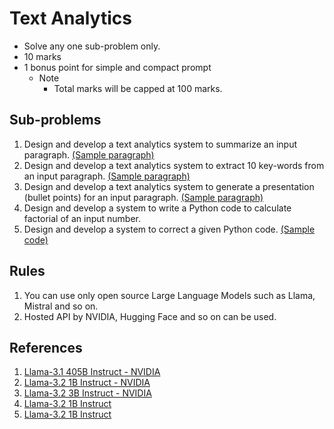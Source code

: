 # Text Analytics
- Solve any one sub-problem only.
- 10 marks
- 1 bonus point for simple and compact prompt
  - Note
    - Total marks will be capped at 100 marks.

## Sub-problems 
1. Design and develop a text analytics system to summarize an input paragraph. [(Sample paragraph)](Sample.md)
2. Design and develop a text analytics system to extract 10 key-words from an input paragraph. [(Sample paragraph)](Sample.md)
3. Design and develop a text analytics system to generate a presentation (bullet points) for an input paragraph. [(Sample paragraph)](Sample.md)
4. Design and develop a system to write a Python code to calculate factorial of an input number.
5. Design and develop a system to correct a given Python code. [(Sample code)](Sample.py)

## Rules
1. You can use only open source Large Language Models such as Llama, Mistral and so on.
2. Hosted API by NVIDIA, Hugging Face and so on can be used.
   
## References
1. [Llama-3.1 405B Instruct - NVIDIA](https://build.nvidia.com/meta/llama-3_1-405b-instruct)
2. [Llama-3.2 1B Instruct - NVIDIA](https://build.nvidia.com/meta/llama-3.2-1b-instruct)
3. [Llama-3.2 3B Instruct - NVIDIA](https://build.nvidia.com/meta/llama-3.2-3b-instruct)
4. [Llama-3.2 1B Instruct](https://huggingface.co/meta-llama/Llama-3.2-3B-Instruct)
5. [Llama-3.2 1B Instruct](https://huggingface.co/unsloth/Llama-3.2-1B-Instruct)
